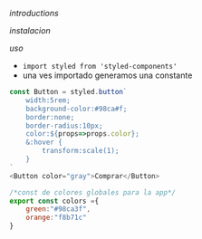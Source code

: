 *introductions*

*instalacion*

*uso*
- `import styled from 'styled-components'`
- una ves importado generamos una constante
```js
const Button = styled.button`
	width:5rem;
	background-color:#98ca#f;
	border:none;
	border-radius:10px;
	color:${props=>props.color};
	&:hover {
		transform:scale(1);
	}
` 
<Button color="gray">Comprar</Button>

/*const de colores globales para la app*/
export const colors ={
	green:"#98ca3f",
	orange:"f8b71c"
}

```
